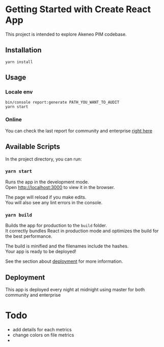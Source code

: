 # Getting Started with Create React App

This project is intended to explore Akeneo PIM codebase.

## Installation

    yarn install

## Usage

### Locale env

    bin/console report:generate PATH_YOU_WANT_TO_AUDIT
    yarn start

### Online

You can check the last report for community and enterprise [right here](https://juliensnz.github.io/front-metrics/#/)

## Available Scripts

In the project directory, you can run:

### `yarn start`

Runs the app in the development mode.\
Open [http://localhost:3000](http://localhost:3000) to view it in the browser.

The page will reload if you make edits.\
You will also see any lint errors in the console.

### `yarn build`

Builds the app for production to the `build` folder.\
It correctly bundles React in production mode and optimizes the build for the best performance.

The build is minified and the filenames include the hashes.\
Your app is ready to be deployed!

See the section about [deployment](https://facebook.github.io/create-react-app/docs/deployment) for more information.

## Deployment

This app is deployed every night at midnight using master for both community and enterprise

# Todo

- add details for each metrics
- change colors on file metrics
-
